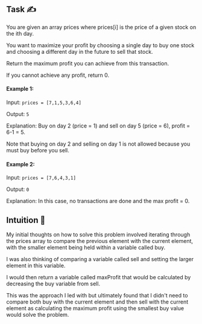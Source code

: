 ## Task ✍
You are given an array prices where prices[i] is the price of a given stock on the ith day.

You want to maximize your profit by choosing a single day to buy one stock and choosing a different day in the future to sell that stock.

Return the maximum profit you can achieve from this transaction. 

If you cannot achieve any profit, return 0.

#### Example 1:
Input: ```prices = [7,1,5,3,6,4]```

Output: ```5```

Explanation: Buy on day 2 (price = 1) and sell on day 5 (price = 6), profit = 6-1 = 5.

Note that buying on day 2 and selling on day 1 is not allowed because you must buy before you sell.

#### Example 2:
Input: ```prices = [7,6,4,3,1]```

Output: ```0```

Explanation: In this case, no transactions are done and the max profit = 0.

## Intuition 💬
<!-- Describe your first thoughts on how to solve this problem. -->
My initial thoughts on how to solve this problem involved iterating through the prices array to compare the previous element with the current element, with the smaller element being held within a variable called buy.

I was also thinking of comparing a variable called sell and setting the larger element in this variable.

I would then return a variable called maxProfit that would be calculated by decreasing the buy variable from sell.

This was the approach I led with but ultimately found that I didn't need to compare both buy with the current element and then sell with the current element as calculating the maximum profit using the smallest buy value would solve the problem. 

